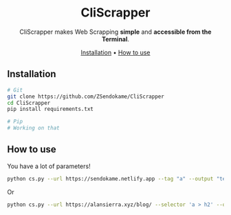 <div align="center">

# CliScrapper

CliScrapper makes Web Scrapping **simple** and **accessible from the Terminal**.

[Installation](#Installation) •
[How to use](#How-to-use)
</div>

## Installation
```sh
# Git
git clone https://github.com/ZSendokame/CliScrapper
cd CliScrapper
pip install requirements.txt

# Pip
# Working on that
```

## How to use
You have a lot of parameters!
```sh
python cs.py --url https://sendokame.netlify.app --tag "a" --output "text" # <- You can select the attributes of BS4. 
```
Or
```sh
python cs.py --url https://alansierra.xyz/blog/ --selector 'a > h2' --output text
```